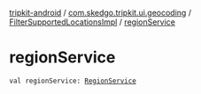 [tripkit-android](../../index.md) / [com.skedgo.tripkit.ui.geocoding](../index.md) / [FilterSupportedLocationsImpl](index.md) / [regionService](./region-service.md)

# regionService

`val regionService: `[`RegionService`](../../com.skedgo.tripkit.data.regions/-region-service/index.md)